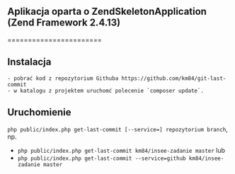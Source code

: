 Aplikacja oparta o ZendSkeletonApplication (Zend Framework 2.4.13)
------------

=======================

Instalacja
------------
    - pobrać kod z repozytorium Githuba https://github.com/km84/git-last-commit
    - w katalogu z projektem uruchomć polecenie `composer update`.

Uruchomienie
------------
`php public/index.php get-last-commit [--service=] repozytorium branch`,
np.
- `php public/index.php get-last-commit km84/insee-zadanie master` lub
- `php public/index.php get-last-commit --service=github km84/insee-zadanie master`
